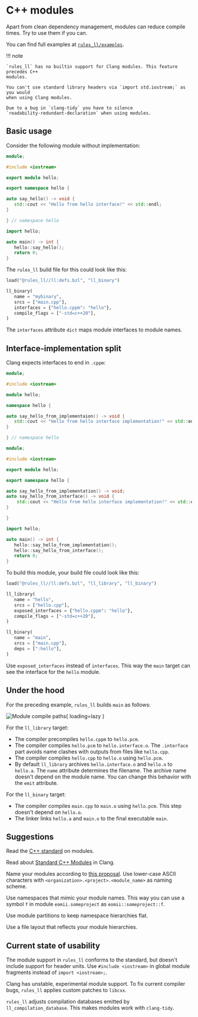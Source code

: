 # C++ modules

Apart from clean dependency management, modules can reduce compile times. Try to
use them if you can.

You can find full examples at [`rules_ll/examples`](https://github.com/eomii/rules_ll/tree/main/examples).

<!-- markdownlint-disable code-block-style -->
!!! note

    `rules_ll` has no builtin support for Clang modules. This feature precedes C++
    modules.

    You can't use standard library headers via `import std.iostream;` as you would
    when using Clang modules.

    Due to a bug in `clang-tidy` you have to silence
    `readability-redundant-declaration` when using modules.
<!-- markdownlint-enable code-block-style -->

## Basic usage

Consider the following module without implementation:

```cpp title="hello.cppm"
module;

#include <iostream>

export module hello;

export namespace hello {

auto say_hello() -> void {
   std::cout << "Hello from hello interface!" << std::endl;
}

} // namespace hello
```

```cpp title="main.cpp"
import hello;

auto main() -> int {
   hello::say_hello();
   return 0;
}
```

The `rules_ll` build file for this could look like this:

```python title="BUILD.bazel"
load("@rules_ll//ll:defs.bzl", "ll_binary")

ll_binary(
   name = "mybinary",
   srcs = ["main.cpp"],
   interfaces = {"hello.cppm": "hello"},
   compile_flags = ["-std=c++20"],
)
```

The `interfaces` attribute `dict` maps module interfaces to module names.

## Interface-implementation split

Clang expects interfaces to end in `.cppm`:

```cpp title="hello.cpp"
module;

#include <iostream>

module hello;

namespace hello {

auto say_hello_from_implementaion() -> void {
   std::cout << "Hello from hello interface implementation!" << std::endl;
}

} // namespace hello
```

```cpp title="hello.cppm"
module;

#include <iostream>

export module hello;

export namespace hello {

auto say_hello_from_implementation() -> void;
auto say_hello_from_interface() -> void {
    std::cout << "Hello from hello interface implementation!" << std::endl;
}

}
```

```cpp title="main.cpp"
import hello;

auto main() -> int {
   hello::say_hello_from_implementation();
   hello::say_hello_from_interface();
   return 0;
}
```

To build this module, your build file could look like this:

```python title="BUILD.bazel"
load("@rules_ll//ll:defs.bzl", "ll_library", "ll_binary")

ll_library(
   name = "hello",
   srcs = ["hello.cpp"],
   exposed_interfaces = {"hello.cppm": "hello"},
   compile_flags = ["-std=c++20"],
)

ll_binary(
   name = "main",
   srcs = ["main.cpp"],
   deps = [":hello"],
)
```

Use `exposed_interfaces` instead of `interfaces`. This way the `main` target can
see the interface for the `hello` module.

## Under the hood

For the preceding example, `rules_ll` builds `main` as follows:

![Module compile paths](../images/modules_compile_paths.png){ loading=lazy }

For the `ll_library` target:

- The compiler precompiles `hello.cppm` to `hello.pcm`.
- The compiler compiles `hello.pcm` to `hello.interface.o`. The `.interface`
  part avoids name clashes with outputs from files like `hello.cpp`.
- The compiler compiles `hello.cpp` to `hello.o` using `hello.pcm`.
- By default `ll_library` archives `hello.interface.o` and `hello.o` to
  `hello.a`.  The `name` attribute determines the filename. The archive name
  doesn't depend on the module name. You can change this behavior with the
  `emit` attribute.

For the `ll_binary` target:

- The compiler compiles `main.cpp` to `main.o` using `hello.pcm`. This step
  doesn't depend on `hello.o`.
- The linker links `hello.a` and `main.o` to the final executable `main`.

## Suggestions

Read the [C++ standard](https://eel.is/c++draft/module) on modules.

Read about [Standard C++ Modules](https://clang.llvm.org/docs/StandardCPlusPlusModules.html)
in Clang.

Name your modules according to [this proposal](https://isocpp.org/files/papers/P1634R0.html).
Use lower-case ASCII characters with `<organization>.<project>.<module_name>` as
naming scheme.

Use namespaces that mimic your module names. This way you can use a symbol `f`
in module `eomii.someproject` as `eomii::someproject::f`.

Use module partitions to keep namespace hierarchies flat.

Use a file layout that reflects your module hierarchies.

## Current state of usability

The module support in `rules_ll` conforms to the standard, but doesn't include
support for header units. Use `#include <iostream>` in global module fragments
instead of `import <iostream>;`.

Clang has unstable, experimental module support. To fix current compiler bugs,
`rules_ll` applies custom patches to `libcxx`.

`rules_ll` adjusts compilation databases emitted by `ll_compilation_database`.
This makes modules work with `clang-tidy`.
